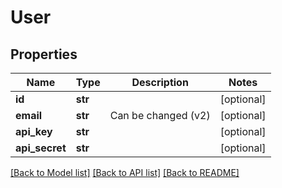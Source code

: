 # User

## Properties
Name | Type | Description | Notes
------------ | ------------- | ------------- | -------------
**id** | **str** |  | [optional] 
**email** | **str** | Can be changed (v2) | [optional] 
**api_key** | **str** |  | [optional] 
**api_secret** | **str** |  | [optional] 

[[Back to Model list]](../README.md#documentation-for-models) [[Back to API list]](../README.md#documentation-for-api-endpoints) [[Back to README]](../README.md)


